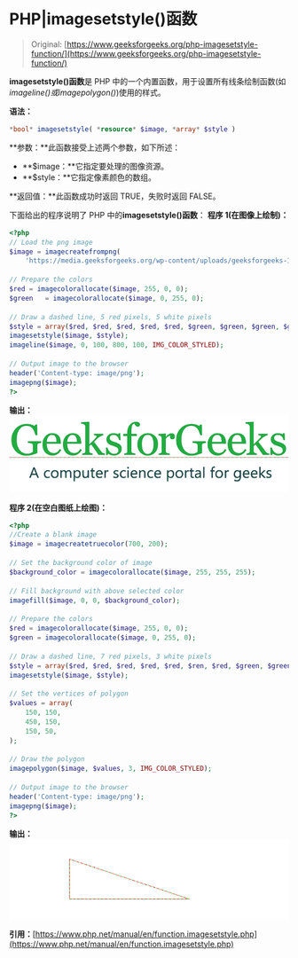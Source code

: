 # PHP|imagesetstyle()函数

> Original: [https://www.geeksforgeeks.org/php-imagesetstyle-function/](https://www.geeksforgeeks.org/php-imagesetstyle-function/)

**imagesetstyle()函数**是 PHP 中的一个内置函数，用于设置所有线条绘制函数(如*imageline()*或*imagepolygon()*)使用的样式。

**语法：**

```php
*bool* imagesetstyle( *resource* $image, *array* $style )
```

**参数：**此函数接受上述两个参数，如下所述：

*   **$image：**它指定要处理的图像资源。
*   **$style：**它指定像素颜色的数组。

**返回值：**此函数成功时返回 TRUE，失败时返回 FALSE。

下面给出的程序说明了 PHP 中的**imagesetstyle()函数**：
**程序 1(在图像上绘制)：**

```php
<?php
// Load the png image
$image = imagecreatefrompng(
    'https://media.geeksforgeeks.org/wp-content/uploads/geeksforgeeks-13.png');

// Prepare the colors
$red = imagecolorallocate($image, 255, 0, 0);
$green   = imagecolorallocate($image, 0, 255, 0);

// Draw a dashed line, 5 red pixels, 5 white pixels
$style = array($red, $red, $red, $red, $red, $green, $green, $green, $green, $green);
imagesetstyle($image, $style);
imageline($image, 0, 100, 800, 100, IMG_COLOR_STYLED);

// Output image to the browser
header('Content-type: image/png');
imagepng($image);
?>
```

**输出：**
![](img/7b9a52abd2cb981f8b2537c5e983283d.png)

**程序 2(在空白图纸上绘图)：**

```php
<?php
//Create a blank image
$image = imagecreatetruecolor(700, 200);

// Set the background color of image
$background_color = imagecolorallocate($image, 255, 255, 255);

// Fill background with above selected color
imagefill($image, 0, 0, $background_color);

// Prepare the colors
$red = imagecolorallocate($image, 255, 0, 0);
$green = imagecolorallocate($image, 0, 255, 0);

// Draw a dashed line, 7 red pixels, 3 white pixels
$style = array($red, $red, $red, $red, $red, $ren, $red, $green, $green, $green);
imagesetstyle($image, $style);

// Set the vertices of polygon
$values = array(
    150, 150,
    450, 150,
    150, 50,
);

// Draw the polygon
imagepolygon($image, $values, 3, IMG_COLOR_STYLED);

// Output image to the browser
header('Content-type: image/png');
imagepng($image);
?>
```

**输出：**
![](img/d36ebef4f2f9dff0c0a754d59376e5b9.png)

**引用：**[https://www.php.net/manual/en/function.imagesetstyle.php](https://www.php.net/manual/en/function.imagesetstyle.php)